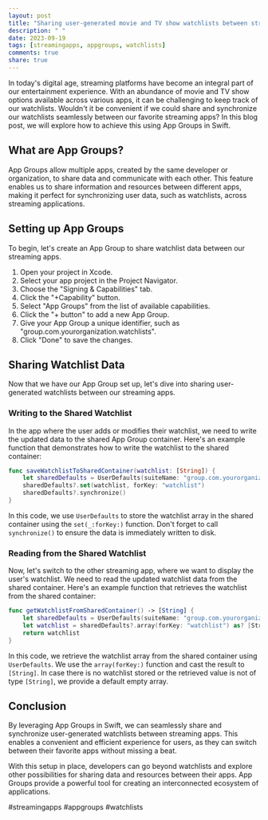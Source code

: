 ```yaml
---
layout: post
title: "Sharing user-generated movie and TV show watchlists between streaming apps with App Groups in Swift"
description: " "
date: 2023-09-19
tags: [streamingapps, appgroups, watchlists]
comments: true
share: true
---
```


In today's digital age, streaming platforms have become an integral part of our entertainment experience. With an abundance of movie and TV show options available across various apps, it can be challenging to keep track of our watchlists. Wouldn't it be convenient if we could share and synchronize our watchlists seamlessly between our favorite streaming apps? In this blog post, we will explore how to achieve this using App Groups in Swift.

## What are App Groups?

App Groups allow multiple apps, created by the same developer or organization, to share data and communicate with each other. This feature enables us to share information and resources between different apps, making it perfect for synchronizing user data, such as watchlists, across streaming applications.

## Setting up App Groups

To begin, let's create an App Group to share watchlist data between our streaming apps.

1. Open your project in Xcode.
2. Select your app project in the Project Navigator.
3. Choose the "Signing & Capabilities" tab.
4. Click the "+Capability" button.
5. Select "App Groups" from the list of available capabilities.
6. Click the "+ button" to add a new App Group.
7. Give your App Group a unique identifier, such as "group.com.yourorganization.watchlists".
8. Click "Done" to save the changes.

## Sharing Watchlist Data

Now that we have our App Group set up, let's dive into sharing user-generated watchlists between our streaming apps.

### Writing to the Shared Watchlist

In the app where the user adds or modifies their watchlist, we need to write the updated data to the shared App Group container. Here's an example function that demonstrates how to write the watchlist to the shared container:

```swift
func saveWatchlistToSharedContainer(watchlist: [String]) {
    let sharedDefaults = UserDefaults(suiteName: "group.com.yourorganization.watchlists")
    sharedDefaults?.set(watchlist, forKey: "watchlist")
    sharedDefaults?.synchronize()
}
```

In this code, we use `UserDefaults` to store the watchlist array in the shared container using the `set(_:forKey:)` function. Don't forget to call `synchronize()` to ensure the data is immediately written to disk.

### Reading from the Shared Watchlist

Now, let's switch to the other streaming app, where we want to display the user's watchlist. We need to read the updated watchlist data from the shared container. Here's an example function that retrieves the watchlist from the shared container:

```swift
func getWatchlistFromSharedContainer() -> [String] {
    let sharedDefaults = UserDefaults(suiteName: "group.com.yourorganization.watchlists")
    let watchlist = sharedDefaults?.array(forKey: "watchlist") as? [String] ?? []
    return watchlist
}
```

In this code, we retrieve the watchlist array from the shared container using `UserDefaults`. We use the `array(forKey:)` function and cast the result to `[String]`. In case there is no watchlist stored or the retrieved value is not of type `[String]`, we provide a default empty array.

## Conclusion

By leveraging App Groups in Swift, we can seamlessly share and synchronize user-generated watchlists between streaming apps. This enables a convenient and efficient experience for users, as they can switch between their favorite apps without missing a beat.

With this setup in place, developers can go beyond watchlists and explore other possibilities for sharing data and resources between their apps. App Groups provide a powerful tool for creating an interconnected ecosystem of applications.

#streamingapps #appgroups #watchlists